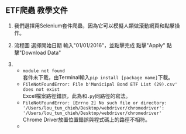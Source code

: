 ## ETF爬蟲 教學文件

1. 我們選擇用Selenium套件爬蟲，因為它可以模擬人類做滾動網頁和點擊操作。

2. 流程圖
   選擇開始日期
   輸入"01/01/2016"，並點擊完成
   點擊"Apply"
   點擊"Download Data"



3. 
   * ```module not found```  
   套件未下載，由Terminal輸入```pip install [package name]```下載。
   * ```FileNotFoundError: File b'Municipal Bond ETF List (29).csv' does not exist```  
   Excel檔案路徑錯誤，此為和```.py```同路徑的寫法。
   * ```FileNotFoundError: [Errno 2] No such file or directory: '/Users/lou_tun_chieh/Desktop/webdriver/chromedriver': '/Users/lou_tun_chieh/Desktop/webdriver/chromedriver'```  
   Chrome Driver放置位置錯誤與程式碼上的路徑不相符。
   * 

